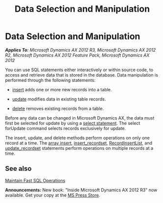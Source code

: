 ﻿---
title: Data Selection and Manipulation
TOCTitle: Data Selection and Manipulation
ms:assetid: ead3caa2-1228-4ee4-b081-9377ed47ccb6
ms:mtpsurl: https://msdn.microsoft.com/en-us/library/Aa883417(v=AX.60)
ms:contentKeyID: 35253234
ms.date: 05/18/2015
mtps_version: v=AX.60
---

# Data Selection and Manipulation 


_**Applies To:** Microsoft Dynamics AX 2012 R3, Microsoft Dynamics AX 2012 R2, Microsoft Dynamics AX 2012 Feature Pack, Microsoft Dynamics AX 2012_

You can use SQL statements either interactively or within source code, to access and retrieve data that is stored in the database. Data manipulation is performed through the following statements:

  - [insert](insert-table-method.md) adds one or more new records into a table.

  - [update](update-table-method.md) modifies data in existing table records.

  - [delete](delete-table-method.md) removes existing records from a table.

Before any data can be changed in Microsoft Dynamics AX, the data must first be selected for update by using a [select statement](select-statements.md). The select forUpdate command selects records exclusively for update.

The insert, update, and delete methods perform operations on only one record at a time. The [array insert](optimizing-record-inserts.md), [insert\_recordset](insert-recordset.md), [RecordInsertList](https://msdn.microsoft.com/en-us/library/gg923748\(v=ax.60\)), and [update\_recordset](update-recordset.md) statements perform operations on multiple records at a time.

## See also

[Maintain Fast SQL Operations](maintain-fast-sql-operations.md)

  
**Announcements:** New book: "Inside Microsoft Dynamics AX 2012 R3" now available. Get your copy at the [MS Press Store](https://www.microsoftpressstore.com/store/inside-microsoft-dynamics-ax-2012-r3-9780735685109).

